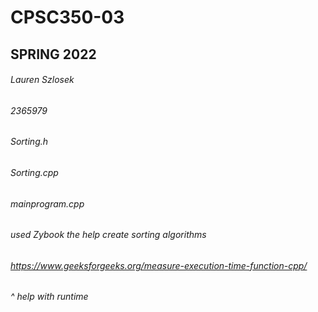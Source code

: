 # CPSC350-03
## SPRING 2022
###### Lauren Szlosek
###### 2365979
###### Sorting.h
###### Sorting.cpp
###### mainprogram.cpp
###### used Zybook the help create sorting algorithms
###### https://www.geeksforgeeks.org/measure-execution-time-function-cpp/
###### ^ help with runtime
